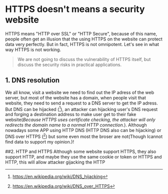 # HTTPS doesn't means a security website
HTTPS means "HTTP over SSL" or "HTTP Secure", because of this name, people often get an illusion that the using HTTPS on the website can protect data very perfectly. But in fact, HTTPS is not omnipotent. Let's see in what way HTTPS is not working.

> We are not going to discuss the vulnerability of HTTPS itself, but discuss the security risks in practical applications.

## 1. DNS resolution
We all know, visit a website we need to find out the IP adress of the web server, but most of the website has a domain, when people visit that website, they need to send a request to a DNS server to get the IP adress. But DNS can be hijacked ([^DNS hijacking - Wikipedia]), an attacker can hijacking user's DNS request and forging a destination address to make user get to their fake website(*Because HTTPS uses certificate checking, the attacker will only redirects the domain name to a normal HTTP connection.*). Although nowadays some APP using HTTP DNS (HTTP DNS also can be hijacking) or DNS over HTTPS ([^DNS over HTTPS - Wikipedia]) but some even most the broser are not(Though Icannot find data to support my opinion.)!


[^DNS hijacking - wikipedia]:https://en.wikipedia.org/wiki/DNS_hijacking
[^DNS over HTTPS - Wikipedia]:https://en.wikipedia.org/wiki/DNS_over_HTTPS

##2. HTTP and HTTPS
Although some website support HTTPS, they also support HTTP, and maybe they use the same cookie or token or HTTPS and HTTP, this will allow attacker gijacking the HTTP
